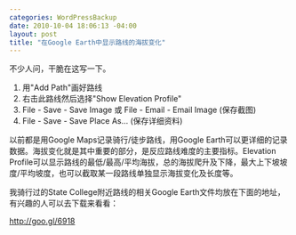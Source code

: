 ```yaml
--- 
categories: WordPressBackup
date: 2010-10-04 18:06:13 -04:00
layout: post
title: "在Google Earth中显示路线的海拔变化"
---
```

不少人问，干脆在这写一下。
<ol>
	<li>用"Add Path"画好路线</li>
	<li>右击此路线然后选择"Show Elevation Profile"</li>
	<li>File - Save - Save Image 或 File - Email - Email Image (保存截图)</li>
	<li>File - Save - Save Place As... (保存详细资料)</li>
</ol>
以前都是用Google Maps记录骑行/徒步路线，用Google Earth可以更详细的记录数据。海拔变化就是其中重要的部分，是反应路线难度的主要指标。Elevation Profile可以显示路线的最低/最高/平均海拔，总的海拔爬升及下降，最大上下坡坡度/平均坡度，也可以截取某一段路线单独显示海拔变化及长度等。

我骑行过的State College附近路线的相关Google Earth文件均放在下面的地址，有兴趣的人可以去下载来看看：

<a href="http://goo.gl/6918">http://goo.gl/6918</a>
